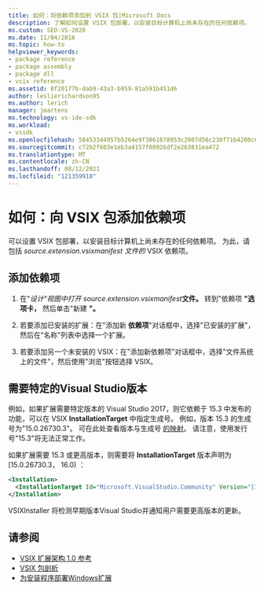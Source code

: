 ```yaml
---
title: 如何：将依赖项添加到 VSIX 包|Microsoft Docs
description: 了解如何设置 VSIX 包部署，以安装目标计算机上尚未存在的任何依赖项。
ms.custom: SEO-VS-2020
ms.date: 11/04/2016
ms.topic: how-to
helpviewer_keywords:
- package reference
- package assembly
- package dll
- vsix reference
ms.assetid: 8f20177b-dab9-43a3-b959-81a591b451d6
author: leslierichardson95
ms.author: lerich
manager: jmartens
ms.technology: vs-ide-sdk
ms.workload:
- vssdk
ms.openlocfilehash: 58453344957b5264e9f3061878953c2007d56c238f71b4200c6d518df6d7af1c
ms.sourcegitcommit: c72b2f603e1eb3a4157f00926df2e263831ea472
ms.translationtype: MT
ms.contentlocale: zh-CN
ms.lasthandoff: 08/12/2021
ms.locfileid: "121359918"
---
```

# <a name="how-to-add-a-dependency-to-a-vsix-package"></a>如何：向 VSIX 包添加依赖项

可以设置 VSIX 包部署，以安装目标计算机上尚未存在的任何依赖项。 为此，请包括 *source.extension.vsixmanifest 文件的* VSIX 依赖项。

## <a name="to-add-a-dependency"></a>添加依赖项

1. 在"*设计"视图中打开 source.extension.vsixmanifest***文件。** 转到"依赖项 **"选项卡，** 然后单击"新建 **"。**

2. 若要添加已安装的扩展：在"添加新 **依赖项**"对话框中，选择"已安装的扩展"，然后在"名称"列表中选择一个扩展。

3. 若要添加另一个未安装的 VSIX：在"添加新依赖项"对话框中，选择"文件系统上的文件"，然后使用"浏览"按钮选择 VSIX。 

## <a name="require-a-specific-visual-studio-release"></a>需要特定的Visual Studio版本

例如，如果扩展需要特定版本的 Visual Studio 2017，则它依赖于 15.3 中发布的功能，可以在 VSIX **InstallationTarget** 中指定生成号。 例如，版本 15.3 的生成号为"15.0.26730.3"。 可在此处查看版本与生成号 [的映射](../install/visual-studio-build-numbers-and-release-dates.md)。 请注意，使用发行号"15.3"将无法正常工作。

如果扩展需要 15.3 或更高版本，则需要将 **InstallationTarget** 版本声明为 [15.0.26730.3， 16.0) ：

```xml
<Installation>
  <InstallationTarget Id="Microsoft.VisualStudio.Community" Version="[15.0.26730.3, 16.0)" />
</Installation>
```

VSIXInstaller 将检测早期版本Visual Studio并通知用户需要更高版本的更新。

## <a name="see-also"></a>请参阅

- [VSIX 扩展架构 1.0 参考](/previous-versions/dd393700(v=vs.110))
- [VSIX 包剖析](../extensibility/anatomy-of-a-vsix-package.md)
- [为安装程序部署Windows扩展](../extensibility/preparing-extensions-for-windows-installer-deployment.md)